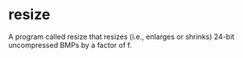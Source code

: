 # resize
A program called resize that resizes (i.e., enlarges or shrinks) 24-bit uncompressed BMPs by a factor of f. 
